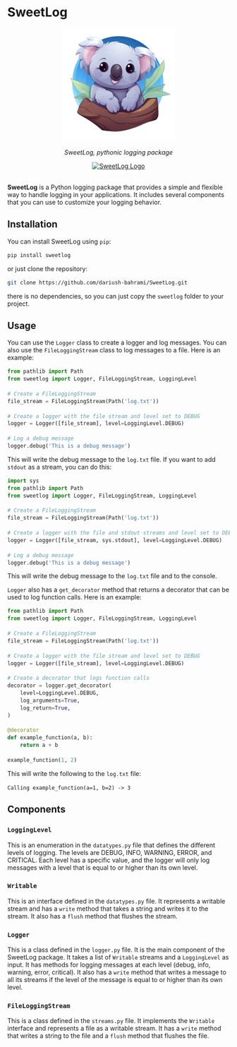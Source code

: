# SweetLog

<div align="center">
<img src="./assets/sweetlog.png" alt="SweetLog Logo" width="256" st/>
</div>

<p align="center">
<i>SweetLog, pythonic logging package</i>
</p>

<div align="center">
<a href="https://pypi.org/project/sweetlog/">
<img src="https://badge.fury.io/py/sweetlog.svg" alt="SweetLog Logo" width="128" st/>
</a>
</div>

<br>

**SweetLog** is a Python logging package that provides a simple and flexible way to handle logging in your applications. It includes several components that you can use to customize your logging behavior.

## Installation

You can install SweetLog using `pip`:

```bash
pip install sweetlog
```

or just clone the repository:

```bash
git clone https://github.com/dariush-bahrami/SweetLog.git
```

there is no dependencies, so you can just copy the `sweetlog` folder to your project.

## Usage

You can use the `Logger` class to create a logger and log messages. You can also use the `FileLoggingStream` class to log messages to a file. Here is an example:

```python
from pathlib import Path
from sweetlog import Logger, FileLoggingStream, LoggingLevel

# Create a FileLoggingStream
file_stream = FileLoggingStream(Path('log.txt'))

# Create a logger with the file stream and level set to DEBUG
logger = Logger([file_stream], level=LoggingLevel.DEBUG)

# Log a debug message
logger.debug('This is a debug message')
```

This will write the debug message to the `log.txt` file. If you want to add `stdout` as a stream, you can do this:

```python
import sys
from pathlib import Path
from sweetlog import Logger, FileLoggingStream, LoggingLevel

# Create a FileLoggingStream
file_stream = FileLoggingStream(Path('log.txt'))

# Create a logger with the file and stdout streams and level set to DEBUG
logger = Logger([file_stream, sys.stdout], level=LoggingLevel.DEBUG)

# Log a debug message
logger.debug('This is a debug message')
```

This will write the debug message to the `log.txt` file and to the console.

`Logger` also has a `get_decorator` method that returns a decorator that can be used to log function calls. Here is an example:

```python
from pathlib import Path
from sweetlog import Logger, FileLoggingStream, LoggingLevel

# Create a FileLoggingStream
file_stream = FileLoggingStream(Path('log.txt'))

# Create a logger with the file stream and level set to DEBUG
logger = Logger([file_stream], level=LoggingLevel.DEBUG)

# Create a decorator that logs function calls
decorator = logger.get_decorator(
    level=LoggingLevel.DEBUG,
    log_arguments=True,
    log_return=True,
)

@decorator
def example_function(a, b):
    return a + b

example_function(1, 2)
```

This will write the following to the `log.txt` file:

`Calling example_function(a=1, b=2) -> 3`

## Components

### `LoggingLevel`

This is an enumeration in the `datatypes.py` file that defines the different levels of logging. The levels are DEBUG, INFO, WARNING, ERROR, and CRITICAL. Each level has a specific value, and the logger will only log messages with a level that is equal to or higher than its own level.

### `Writable`

This is an interface defined in the `datatypes.py` file. It represents a writable stream and has a `write` method that takes a string and writes it to the stream. It also has a `flush` method that flushes the stream.

### `Logger`

This is a class defined in the `logger.py` file. It is the main component of the SweetLog package. It takes a list of `Writable` streams and a `LoggingLevel` as input. It has methods for logging messages at each level (debug, info, warning, error, critical). It also has a `write` method that writes a message to all its streams if the level of the message is equal to or higher than its own level.

### `FileLoggingStream`

This is a class defined in the `streams.py` file. It implements the `Writable` interface and represents a file as a writable stream. It has a `write` method that writes a string to the file and a `flush` method that flushes the file.
